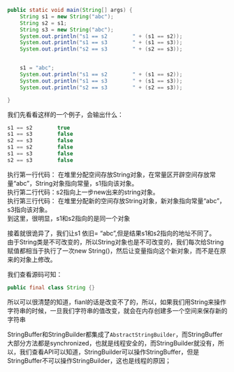 ```java
public static void main(String[] args) {
	String s1 = new String("abc");
	String s2 = s1;
	String s3 = new String("abc");
	System.out.println("s1 == s2        " + (s1 == s2));
	System.out.println("s1 == s3        " + (s1 == s3));
	System.out.println("s2 == s3        " + (s2 == s3));


	s1 = "abc";
	System.out.println("s1 == s2        " + (s1 == s2));
	System.out.println("s1 == s3        " + (s1 == s3));
	System.out.println("s2 == s3        " + (s2 == s3));				

}
```
我们先看看这样的一个例子，会输出什么：
```java
s1 == s2        true
s1 == s3        false
s2 == s3        false
s1 == s2        false
s1 == s3        false
s2 == s3        false
```
执行第一行代码： 在堆里分配空间存放String对象，在常量区开辟空间存放常量“abc”，String对象指向常量，s1指向该对象。   
执行第二行代码：s2指向上一步new出来的string对象。   
执行第三行代码： 在堆里分配新的空间存放String对象，新对象指向常量“abc”，s3指向该对象。   
到这里，很明显，s1和s2指向的是同一个对象    

接着就很诡异了，我们让s1 依旧= “abc”,但是结果s1和s2指向的地址不同了。   
由于String类是不可改变的，所以String对象也是不可改变的，我们每次给String赋值都相当于执行了一次new String()，然后让变量指向这个新对象，而不是在原来的对象上修改。


我们查看源码可知：
```java
public final class String {}
```
所以可以很清楚的知道，fianl的话是改变不了的，所以，如果我们用String来操作字符串的时候，一旦我们字符串的值改变，就会在内存创建多一个空间来保存新的字符串   

StringBuffer和StringBuilder都集成了`AbstractStringBuilder`，而StringBuffer大部分方法都是synchronized，也就是线程安全的，而StringBuilder就没有，所以，我们查看API可以知道，StringBuilder可以操作StringBuffer，但是StringBuffer不可以操作StringBuilder，这也是线程的原因；
